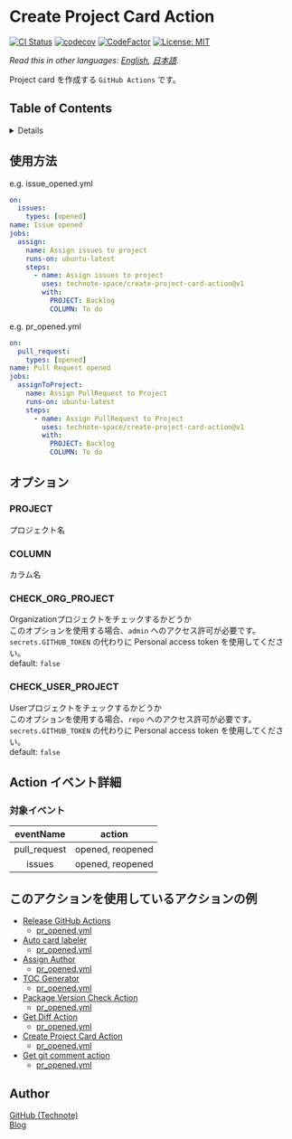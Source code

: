 # Create Project Card Action

[![CI Status](https://github.com/technote-space/create-project-card-action/workflows/CI/badge.svg)](https://github.com/technote-space/create-project-card-action/actions)
[![codecov](https://codecov.io/gh/technote-space/create-project-card-action/branch/master/graph/badge.svg)](https://codecov.io/gh/technote-space/create-project-card-action)
[![CodeFactor](https://www.codefactor.io/repository/github/technote-space/create-project-card-action/badge)](https://www.codefactor.io/repository/github/technote-space/create-project-card-action)
[![License: MIT](https://img.shields.io/badge/License-MIT-blue.svg)](https://github.com/technote-space/create-project-card-action/blob/master/LICENSE)

*Read this in other languages: [English](README.md), [日本語](README.ja.md).*

Project card を作成する `GitHub Actions` です。

## Table of Contents

<!-- START doctoc generated TOC please keep comment here to allow auto update -->
<!-- DON'T EDIT THIS SECTION, INSTEAD RE-RUN doctoc TO UPDATE -->
<details>
<summary>Details</summary>

- [使用方法](#%E4%BD%BF%E7%94%A8%E6%96%B9%E6%B3%95)
- [オプション](#%E3%82%AA%E3%83%97%E3%82%B7%E3%83%A7%E3%83%B3)
  - [PROJECT](#project)
  - [COLUMN](#column)
  - [CHECK_ORG_PROJECT](#check_org_project)
  - [CHECK_USER_PROJECT](#check_user_project)
- [Action イベント詳細](#action-%E3%82%A4%E3%83%99%E3%83%B3%E3%83%88%E8%A9%B3%E7%B4%B0)
  - [対象イベント](#%E5%AF%BE%E8%B1%A1%E3%82%A4%E3%83%99%E3%83%B3%E3%83%88)
- [このアクションを使用しているアクションの例](#%E3%81%93%E3%81%AE%E3%82%A2%E3%82%AF%E3%82%B7%E3%83%A7%E3%83%B3%E3%82%92%E4%BD%BF%E7%94%A8%E3%81%97%E3%81%A6%E3%81%84%E3%82%8B%E3%82%A2%E3%82%AF%E3%82%B7%E3%83%A7%E3%83%B3%E3%81%AE%E4%BE%8B)
- [Author](#author)

</details>
<!-- END doctoc generated TOC please keep comment here to allow auto update -->

## 使用方法
e.g. issue_opened.yml
```yaml
on:
  issues:
    types: [opened]
name: Issue opened
jobs:
  assign:
    name: Assign issues to project
    runs-on: ubuntu-latest
    steps:
      - name: Assign issues to project
        uses: technote-space/create-project-card-action@v1
        with:
          PROJECT: Backlog
          COLUMN: To do
```

e.g. pr_opened.yml
```yaml
on:
  pull_request:
    types: [opened]
name: Pull Request opened
jobs:
  assignToProject:
    name: Assign PullRequest to Project
    runs-on: ubuntu-latest
    steps:
      - name: Assign PullRequest to Project
        uses: technote-space/create-project-card-action@v1
        with:
          PROJECT: Backlog
          COLUMN: To do
```

## オプション
### PROJECT
プロジェクト名  

### COLUMN
カラム名  

### CHECK_ORG_PROJECT
Organizationプロジェクトをチェックするかどうか  
このオプションを使用する場合、`admin` へのアクセス許可が必要です。  
`secrets.GITHUB_TOKEN` の代わりに Personal access token を使用してください。  
default: `false`

### CHECK_USER_PROJECT
Userプロジェクトをチェックするかどうか  
このオプションを使用する場合、`repo` へのアクセス許可が必要です。  
`secrets.GITHUB_TOKEN` の代わりに Personal access token を使用してください。  
default: `false`

## Action イベント詳細
### 対象イベント
| eventName | action |
|:---:|:---:|
|pull_request|opened, reopened|
|issues|opened, reopened|

## このアクションを使用しているアクションの例
- [Release GitHub Actions](https://github.com/technote-space/release-github-actions)
  - [pr_opened.yml](https://github.com/technote-space/release-github-actions/blob/master/.github/workflows/pr_opened.yml)
- [Auto card labeler](https://github.com/technote-space/auto-card-labeler)
  - [pr_opened.yml](https://github.com/technote-space/auto-card-labeler/blob/master/.github/workflows/pr_opened.yml)
- [Assign Author](https://github.com/technote-space/assign-author)
  - [pr_opened.yml](https://github.com/technote-space/assign-author/blob/master/.github/workflows/pr_opened.yml)
- [TOC Generator](https://github.com/technote-space/toc-generator)
  - [pr_opened.yml](https://github.com/technote-space/toc-generator/blob/master/.github/workflows/pr_opened.yml)
- [Package Version Check Action](https://github.com/technote-space/package-version-check-action)
  - [pr_opened.yml](https://github.com/technote-space/package-version-check-action/blob/master/.github/workflows/pr_opened.yml)
- [Get Diff Action](https://github.com/technote-space/get-diff-action)
  - [pr_opened.yml](https://github.com/technote-space/get-diff-action/blob/master/.github/workflows/pr_opened.yml)
- [Create Project Card Action](https://github.com/technote-space/create-project-card-action)
  - [pr_opened.yml](https://github.com/technote-space/create-project-card-action/blob/master/.github/workflows/pr_opened.yml)
- [Get git comment action](https://github.com/technote-space/get-git-comment-action)
  - [pr_opened.yml](https://github.com/technote-space/get-git-comment-action/blob/master/.github/workflows/pr_opened.yml)

## Author
[GitHub (Technote)](https://github.com/technote-space)  
[Blog](https://technote.space)
